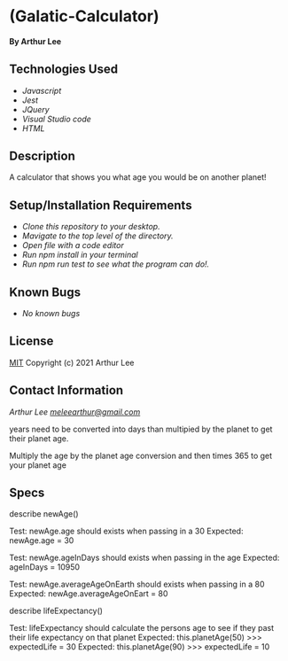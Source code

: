 # (Galatic-Calculator)


#### By Arthur Lee

## Technologies Used

* _Javascript_
* _Jest_
* _JQuery_
* _Visual Studio code_
* _HTML_

## Description
A calculator that shows you what age you would be on another planet!

## Setup/Installation Requirements
* _Clone this repository to your desktop._
* _Mavigate to the top level of the directory._
* _Open file with a code editor_
* _Run npm install in your terminal_
* _Run npm run test to see what the program can do!._


## Known Bugs

* _No known bugs_


## License

[MIT](https://en.wikipedia.org/wiki/MIT_License)
Copyright (c) 2021 Arthur Lee
## Contact Information

_Arthur Lee [meleearthur@gmail.com](meleearthur@gmail.com)_

years need to be converted into days than multipied by the planet to get their planet age.

Multiply the age by the planet age conversion and then times 365 to get your planet age
## Specs

describe newAge()

Test: newAge.age should exists when passing in a 30
Expected: newAge.age = 30

Test: newAge.ageInDays should exists when passing in the age
Expected: ageInDays = 10950

Test: newAge.averageAgeOnEarth should exists when passing in a 80
Expected: newAge.averageAgeOnEart = 80

describe lifeExpectancy() 

Test: lifeExpectancy should calculate the persons age to see if they past their life expectancy on that planet
Expected: this.planetAge(50) >>> expectedLife = 30
Expected: this.planetAge(90) >>> expectedLife = 10



